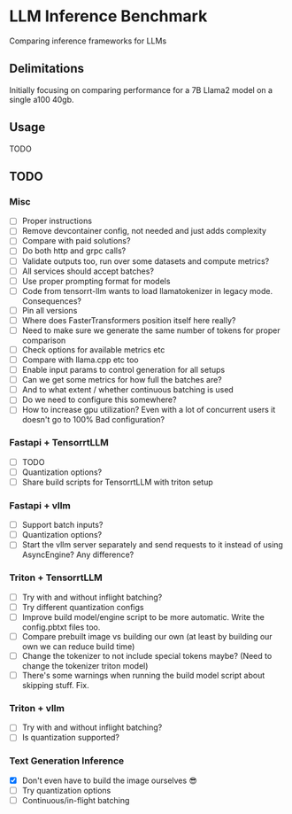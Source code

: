 # LLM Inference Benchmark
Comparing inference frameworks for LLMs

## Delimitations
Initially focusing on comparing performance for a 7B Llama2 model on a single a100 40gb.

## Usage
TODO

## TODO

### Misc
- [ ] Proper instructions
- [ ] Remove devcontainer config, not needed and just adds complexity
- [ ] Compare with paid solutions?
- [ ] Do both http and grpc calls?
- [ ] Validate outputs too, run over some datasets and compute metrics?
- [ ] All services should accept batches?
- [ ] Use proper prompting format for models
- [ ] Code from tensorrt-llm wants to load llamatokenizer in legacy mode. Consequences?
- [ ] Pin all versions
- [ ] Where does FasterTransformers position itself here really?
- [ ] Need to make sure we generate the same number of tokens for proper comparison
- [ ] Check options for available metrics etc
- [ ] Compare with llama.cpp etc too
- [ ] Enable input params to control generation for all setups
- [ ] Can we get some metrics for how full the batches are?
- [ ] And to what extent / whether continuous batching is used
- [ ] Do we need to configure this somewhere?
- [ ] How to increase gpu utilization? Even with a lot of concurrent users it doesn't go to 100%
      Bad configuration?

### Fastapi + TensorrtLLM
- [ ] TODO
- [ ] Quantization options?
- [ ] Share build scripts for TensorrtLLM with triton setup

### Fastapi + vllm
- [ ] Support batch inputs?
- [ ] Quantization options?
- [ ] Start the vllm server separately and send requests to it instead of using AsyncEngine? Any difference?

### Triton + TensorrtLLM
- [ ] Try with and without inflight batching?
- [ ] Try different quantization configs
- [ ] Improve build model/engine script to be more automatic. Write the config.pbtxt files too.
- [ ] Compare prebuilt image vs building our own (at least by building our own we can reduce build time)
- [ ] Change the tokenizer to not include special tokens maybe? (Need to change the tokenizer triton model)
- [ ] There's some warnings when running the build model script about skipping stuff. Fix.

### Triton + vllm
- [ ] Try with and without inflight batching?
- [ ] Is quantization supported?

### Text Generation Inference
- [x] Don't even have to build the image ourselves :sunglasses:
- [ ] Try quantization options
- [ ] Continuous/in-flight batching
